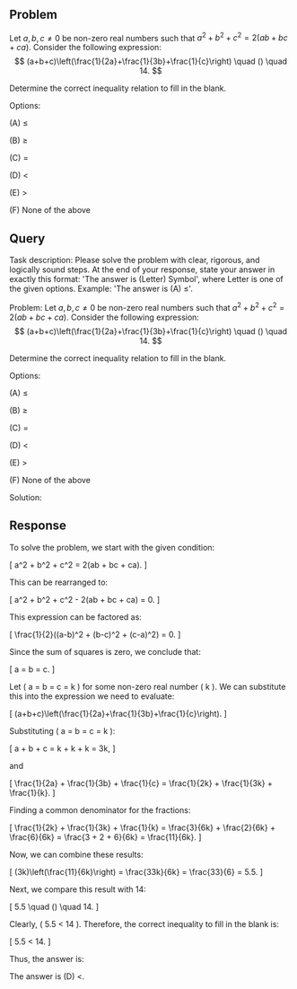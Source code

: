 ## Problem

Let $a, b, c \neq 0$ be non-zero real numbers such that $a^2 + b^2 + c^2 = 2(ab + bc + ca)$. Consider the following expression:
$$
(a+b+c)\left(\frac{1}{2a}+\frac{1}{3b}+\frac{1}{c}\right) \quad () \quad 14.
$$

Determine the correct inequality relation to fill in the blank.

Options:

(A) $\leq$ 

(B) $\geq$

(C) $=$ 

(D) $<$

(E) $>$

(F) None of the above

## Query

Task description: Please solve the problem with clear, rigorous, and logically sound steps. At the end of your response, state your answer in exactly this format: 'The answer is (Letter) Symbol', where Letter is one of the given options. Example: 'The answer is (A) $\leq$'.

Problem: Let $a, b, c \neq 0$ be non-zero real numbers such that $a^2 + b^2 + c^2 = 2(ab + bc + ca)$. Consider the following expression:
$$
(a+b+c)\left(\frac{1}{2a}+\frac{1}{3b}+\frac{1}{c}\right) \quad () \quad 14.
$$

Determine the correct inequality relation to fill in the blank.

Options:

(A) $\leq$ 

(B) $\geq$

(C) $=$ 

(D) $<$

(E) $>$

(F) None of the above

Solution:

## Response

To solve the problem, we start with the given condition:

\[
a^2 + b^2 + c^2 = 2(ab + bc + ca).
\]

This can be rearranged to:

\[
a^2 + b^2 + c^2 - 2(ab + bc + ca) = 0.
\]

This expression can be factored as:

\[
\frac{1}{2}((a-b)^2 + (b-c)^2 + (c-a)^2) = 0.
\]

Since the sum of squares is zero, we conclude that:

\[
a = b = c.
\]

Let \( a = b = c = k \) for some non-zero real number \( k \). We can substitute this into the expression we need to evaluate:

\[
(a+b+c)\left(\frac{1}{2a}+\frac{1}{3b}+\frac{1}{c}\right).
\]

Substituting \( a = b = c = k \):

\[
a + b + c = k + k + k = 3k,
\]

and

\[
\frac{1}{2a} + \frac{1}{3b} + \frac{1}{c} = \frac{1}{2k} + \frac{1}{3k} + \frac{1}{k}.
\]

Finding a common denominator for the fractions:

\[
\frac{1}{2k} + \frac{1}{3k} + \frac{1}{k} = \frac{3}{6k} + \frac{2}{6k} + \frac{6}{6k} = \frac{3 + 2 + 6}{6k} = \frac{11}{6k}.
\]

Now, we can combine these results:

\[
(3k)\left(\frac{11}{6k}\right) = \frac{33k}{6k} = \frac{33}{6} = 5.5.
\]

Next, we compare this result with 14:

\[
5.5 \quad () \quad 14.
\]

Clearly, \( 5.5 < 14 \). Therefore, the correct inequality to fill in the blank is:

\[
5.5 < 14.
\]

Thus, the answer is:

The answer is (D) $<$.